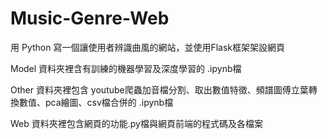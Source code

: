 # Music-Genre-Web
用 Python 寫一個讓使用者辨識曲風的網站，並使用Flask框架架設網頁

Model 資料夾裡含有訓練的機器學習及深度學習的 .ipynb檔

Other 資料夾裡包含 youtube爬蟲加音檔分割、取出數值特徵、頻譜圖傅立葉轉換數值、pca繪圖、csv檔合併的 .ipynb檔

Web 資料夾裡包含網頁的功能.py檔與網頁前端的程式碼及各檔案
